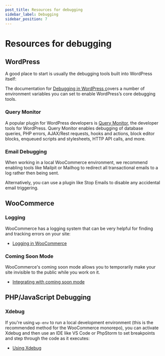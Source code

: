 ```yaml
---
post_title: Resources for debugging
sidebar_label: Debugging
sidebar_position: 7
---
```


# Resources for debugging

## WordPress

A good place to start is usually the debugging tools built into WordPress itself:

The documentation for [Debugging in WordPress c](https://wordpress.org/documentation/article/debugging-in-wordpress/)overs a number of environment variables you can set to enable WordPress’s core debugging tools.

### Query Monitor

A popular plugin for WordPress developers is [Query Monitor](https://wordpress.org/plugins/query-monitor/), the developer tools for WordPress. Query Monitor enables debugging of database queries, PHP errors, AJAX/Rest requests, hooks and actions, block editor blocks, enqueued scripts and stylesheets, HTTP API calls, and more.

### Email Debugging

When working in a local WooCommerce environment, we recommend enabling tools like Mailpit or Mailhog to redirect all transactional emails to a log rather then being sent.

Alternatively, you can use a plugin like Stop Emails to disable any accidental email triggering.

## WooCommerce

### Logging

WooCommerce has a logging system that can be very helpful for finding and tracking errors on your site:

* [Logging in WooCommerce](/docs/best-practices/data-management/logging)

### Coming Soon Mode

WooCommerce's coming soon mode allows you to temporarily make your site invisible to the public while you work on it.

* [Integrating with coming soon mode](/docs/extensions/extension-onboarding/integrating-coming-soon-mode)

## PHP/JavaScript Debugging

### Xdebug

If you're using `wp-env` to run a local development environment (this is the recommended method for the WooCommerce monorepo), you can activate Xdebug and then use an IDE like VS Code or PhpStorm to set breakpoints and step through the code as it executes:

* [Using Xdebug](https://github.com/WordPress/gutenberg/tree/trunk/packages/env#using-xdebug)
